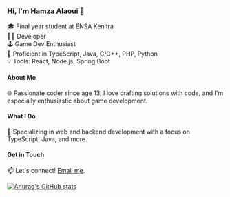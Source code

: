 ### Hi, I'm Hamza Alaoui 👋

🎓 Final year student at ENSA Kenitra  
👨‍💻 Developer  
🕹️ Game Dev Enthusiast  
🚀 Proficient in TypeScript, Java, C/C++, PHP, Python  
💡 Tools: React, Node.js, Spring Boot  

#### About Me

🌐 Passionate coder since age 13, I love crafting solutions with code, and I'm especially enthusiastic about game development.

#### What I Do

🚀 Specializing in web and backend development with a focus on TypeScript, Java, and more.

#### Get in Touch

📫 Let's connect! [Email me](mailto:iophamza2@gmail.com).

[![Anurag's GitHub stats](https://github-readme-stats.vercel.app/api?username=TheMadDrunk)](https://github.com/anuraghazra/github-readme-stats)

<!--
**TheMadDrunk/TheMadDrunk** is a ✨ _special_ ✨ repository because its `README.md` (this file) appears on your GitHub profile.

Here are some ideas to get you started:

- 🔭 I’m currently working on ...
- 🌱 I’m currently learning ...
- 👯 I’m looking to collaborate on ...
- 🤔 I’m looking for help with ...
- 💬 Ask me about ...
- 📫 How to reach me: ...
- 😄 Pronouns: ...
- ⚡ Fun fact: ...
-->
